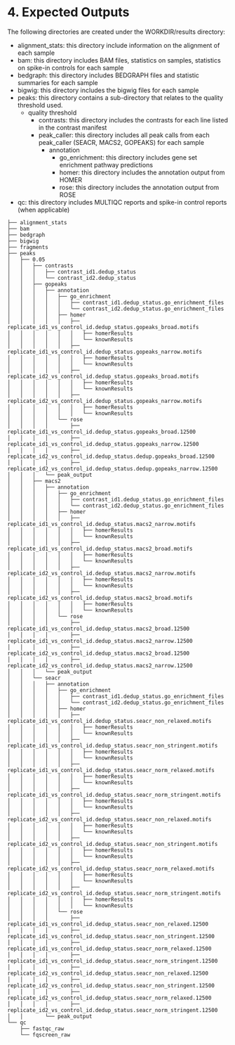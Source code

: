 # 4. Expected Outputs
The following directories are created under the WORKDIR/results directory:

- alignment_stats: this directory include information on the alignment of each sample
- bam: this directory includes BAM files, statistics on samples, statistics on spike-in controls for each sample
- bedgraph: this directory includes BEDGRAPH files and statistic summaries for each sample
- bigwig: this directory includes the bigwig files for each sample 
- peaks: this directory contains a sub-directory that relates to the quality threshold used.
    - quality threshold
        - contrasts: this directory includes the contrasts for each line listed in the contrast manifest
        - peak_caller: this directory includes all peak calls from each peak_caller (SEACR, MACS2, GOPEAKS) for each sample
            - annotation
                - go_enrichment: this directory includes gene set enrichment pathway predictions
                - homer: this directory includes the annotation output from HOMER
                - rose: this directory includes the annotation output from ROSE
- qc: this directory includes MULTIQC reports and spike-in control reports (when applicable)

```
├── alignment_stats
├── bam
├── bedgraph
├── bigwig
├── fragments
├── peaks
│   ├── 0.05
│   │   ├── contrasts
│   │   │   ├── contrast_id1.dedup_status
│   │   │   └── contrast_id2.dedup_status
│   │   ├── gopeaks
│   │   │   ├── annotation
│   │   │   │   ├── go_enrichment
│   │   │   │   │   ├── contrast_id1.dedup_status.go_enrichment_files
│   │   │   │   │   └── contrast_id2.dedup_status.go_enrichment_files
│   │   │   │   ├── homer
│   │   │   │   │   ├── replicate_id1_vs_control_id.dedup_status.gopeaks_broad.motifs
│   │   │   │   │   │   ├── homerResults
│   │   │   │   │   │   └── knownResults
│   │   │   │   │   ├── replicate_id1_vs_control_id.dedup_status.gopeaks_narrow.motifs
│   │   │   │   │   │   ├── homerResults
│   │   │   │   │   │   └── knownResults
│   │   │   │   │   ├── replicate_id2_vs_control_id.dedup_status.gopeaks_broad.motifs
│   │   │   │   │   │   ├── homerResults
│   │   │   │   │   │   └── knownResults
│   │   │   │   │   ├── replicate_id2_vs_control_id.dedup_status.gopeaks_narrow.motifs
│   │   │   │   │   │   ├── homerResults
│   │   │   │   │   │   └── knownResults
│   │   │   │   └── rose
│   │   │   │       ├── replicate_id1_vs_control_id.dedup_status.gopeaks_broad.12500
│   │   │   │       ├── replicate_id1_vs_control_id.dedup_status.gopeaks_narrow.12500
│   │   │   │       ├── replicate_id2_vs_control_id.dedup_status.dedup.gopeaks_broad.12500
│   │   │   │       ├── replicate_id2_vs_control_id.dedup_status.dedup.gopeaks_narrow.12500
│   │   │   └── peak_output
│   │   ├── macs2
│   │   │   ├── annotation
│   │   │   │   ├── go_enrichment
│   │   │   │   │   ├── contrast_id1.dedup_status.go_enrichment_files
│   │   │   │   │   └── contrast_id2.dedup_status.go_enrichment_files
│   │   │   │   ├── homer
│   │   │   │   │   ├── replicate_id1_vs_control_id.dedup_status.macs2_narrow.motifs
│   │   │   │   │   │   ├── homerResults
│   │   │   │   │   │   └── knownResults
│   │   │   │   │   ├── replicate_id1_vs_control_id.dedup_status.macs2_broad.motifs
│   │   │   │   │   │   ├── homerResults
│   │   │   │   │   │   └── knownResults
│   │   │   │   │   ├── replicate_id2_vs_control_id.dedup_status.macs2_narrow.motifs
│   │   │   │   │   │   ├── homerResults
│   │   │   │   │   │   └── knownResults
│   │   │   │   │   ├── replicate_id2_vs_control_id.dedup_status.macs2_broad.motifs
│   │   │   │   │   │   ├── homerResults
│   │   │   │   │   │   └── knownResults
│   │   │   │   └── rose
│   │   │   │       ├── replicate_id1_vs_control_id.dedup_status.macs2_broad.12500
│   │   │   │       ├── replicate_id1_vs_control_id.dedup_status.macs2_narrow.12500
│   │   │   │       ├── replicate_id2_vs_control_id.dedup_status.macs2_broad.12500
│   │   │   │       ├── replicate_id2_vs_control_id.dedup_status.macs2_narrow.12500
│   │   │   └── peak_output
│   │   └── seacr
│   │   │   ├── annotation
│   │   │   │   ├── go_enrichment
│   │   │   │   │   ├── contrast_id1.dedup_status.go_enrichment_files
│   │   │   │   │   └── contrast_id2.dedup_status.go_enrichment_files
│   │   │   │   ├── homer
│   │   │   │   │   ├── replicate_id1_vs_control_id.dedup_status.seacr_non_relaxed.motifs
│   │   │   │   │   │   ├── homerResults
│   │   │   │   │   │   └── knownResults
│   │   │   │   │   ├── replicate_id1_vs_control_id.dedup_status.seacr_non_stringent.motifs
│   │   │   │   │   │   ├── homerResults
│   │   │   │   │   │   └── knownResults
│   │   │   │   │   ├── replicate_id1_vs_control_id.dedup_status.seacr_norm_relaxed.motifs
│   │   │   │   │   │   ├── homerResults
│   │   │   │   │   │   └── knownResults
│   │   │   │   │   ├── replicate_id1_vs_control_id.dedup_status.seacr_norm_stringent.motifs
│   │   │   │   │   │   ├── homerResults
│   │   │   │   │   │   └── knownResults
│   │   │   │   │   ├── replicate_id2_vs_control_id.dedup_status.seacr_non_relaxed.motifs
│   │   │   │   │   │   ├── homerResults
│   │   │   │   │   │   └── knownResults
│   │   │   │   │   ├── replicate_id2_vs_control_id.dedup_status.seacr_non_stringent.motifs
│   │   │   │   │   │   ├── homerResults
│   │   │   │   │   │   └── knownResults
│   │   │   │   │   ├── replicate_id2_vs_control_id.dedup_status.seacr_norm_relaxed.motifs
│   │   │   │   │   │   ├── homerResults
│   │   │   │   │   │   └── knownResults
│   │   │   │   │   ├── replicate_id2_vs_control_id.dedup_status.seacr_norm_stringent.motifs
│   │   │   │   │   │   ├── homerResults
│   │   │   │   │   │   └── knownResults
│   │   │   │   └── rose
│   │   │   │       ├── replicate_id1_vs_control_id.dedup_status.seacr_non_relaxed.12500
│   │   │   │       ├── replicate_id1_vs_control_id.dedup_status.seacr_non_stringent.12500
│   │   │   │       ├── replicate_id1_vs_control_id.dedup_status.seacr_norm_relaxed.12500
│   │   │   │       ├── replicate_id1_vs_control_id.dedup_status.seacr_norm_stringent.12500
│   │   │   │       ├── replicate_id2_vs_control_id.dedup_status.seacr_non_relaxed.12500
│   │   │   │       ├── replicate_id2_vs_control_id.dedup_status.seacr_non_stringent.12500
│   │   │   │       ├── replicate_id2_vs_control_id.dedup_status.seacr_norm_relaxed.12500
│   │   │   │       ├── replicate_id2_vs_control_id.dedup_status.seacr_norm_stringent.12500
│   │       └── peak_output
└── qc
    ├── fastqc_raw
    └── fqscreen_raw
```